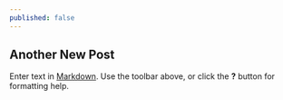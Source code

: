 ```yaml
---
published: false
---
```

## Another New Post

Enter text in [Markdown](http://daringfireball.net/projects/markdown/). Use the toolbar above, or click the **?** button for formatting help.

